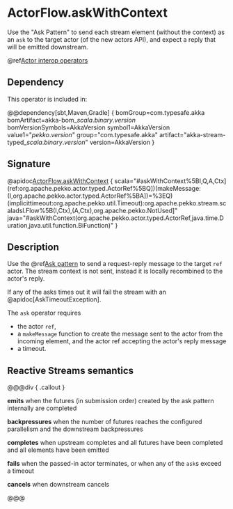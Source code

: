 # ActorFlow.askWithContext

Use the "Ask Pattern" to send each stream element (without the context) as an `ask` to the target actor (of the new actors API), and expect a reply that will be emitted downstream.

@ref[Actor interop operators](../index.md#actor-interop-operators)

## Dependency

This operator is included in:

@@dependency[sbt,Maven,Gradle] {
  bomGroup=com.typesafe.akka bomArtifact=akka-bom_$scala.binary.version$ bomVersionSymbols=AkkaVersion
  symbol1=AkkaVersion
  value1="$pekko.version$"
  group="com.typesafe.akka"
  artifact="akka-stream-typed_$scala.binary.version$"
  version=AkkaVersion
}

## Signature

@apidoc[ActorFlow.askWithContext](ActorFlow$) { scala="#askWithContext%5BI,Q,A,Ctx](ref:org.apache.pekko.actor.typed.ActorRef%5BQ])(makeMessage:(I,org.apache.pekko.actor.typed.ActorRef%5BA])=%3EQ)(implicittimeout:org.apache.pekko.util.Timeout):org.apache.pekko.stream.scaladsl.Flow%5B(I,Ctx),(A,Ctx),org.apache.pekko.NotUsed]" java="#askWithContext(org.apache.pekko.actor.typed.ActorRef,java.time.Duration,java.util.function.BiFunction)" }

## Description

Use the @ref[Ask pattern](../../../typed/interaction-patterns.md#request-response-with-ask-from-outside-an-actor) to send a request-reply message to the target `ref` actor.
The stream context is not sent, instead it is locally recombined to the actor's reply.

If any of the asks times out it will fail the stream with an @apidoc[AskTimeoutException].

The `ask` operator requires

* the actor `ref`,
* a `makeMessage` function to create the message sent to the actor from the incoming element, and the actor ref accepting the actor's reply message 
* a timeout.

## Reactive Streams semantics

@@@div { .callout }

**emits** when the futures (in submission order) created by the ask pattern internally are completed

**backpressures** when the number of futures reaches the configured parallelism and the downstream backpressures

**completes** when upstream completes and all futures have been completed and all elements have been emitted

**fails** when the passed-in actor terminates, or when any of the `ask`s exceed a timeout

**cancels** when downstream cancels

@@@
